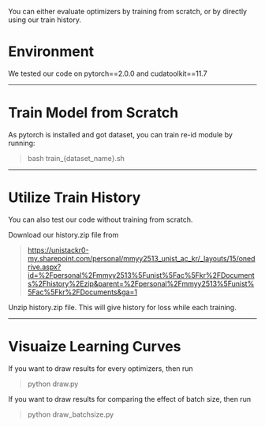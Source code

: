 You can either evaluate optimizers by training from scratch, or by directly using our train history.
# Environment
We tested our code on pytorch==2.0.0 and cudatoolkit==11.7

---

# Train Model from Scratch
As pytorch is installed and got dataset, you can train re-id module by running:

> bash train_{dataset_name}.sh
---

# Utilize Train History
You can also test our code without training from scratch.

Download our history.zip file from
> https://unistackr0-my.sharepoint.com/personal/mmyy2513_unist_ac_kr/_layouts/15/onedrive.aspx?id=%2Fpersonal%2Fmmyy2513%5Funist%5Fac%5Fkr%2FDocuments%2Fhistory%2Ezip&parent=%2Fpersonal%2Fmmyy2513%5Funist%5Fac%5Fkr%2FDocuments&ga=1

Unzip history.zip file.
This will give history for loss while each training.

---
# Visuaize Learning Curves
If you want to draw results for every optimizers, then run

> python draw.py

If you want to draw results for comparing the effect of batch size, then run

> python draw_batchsize.py
